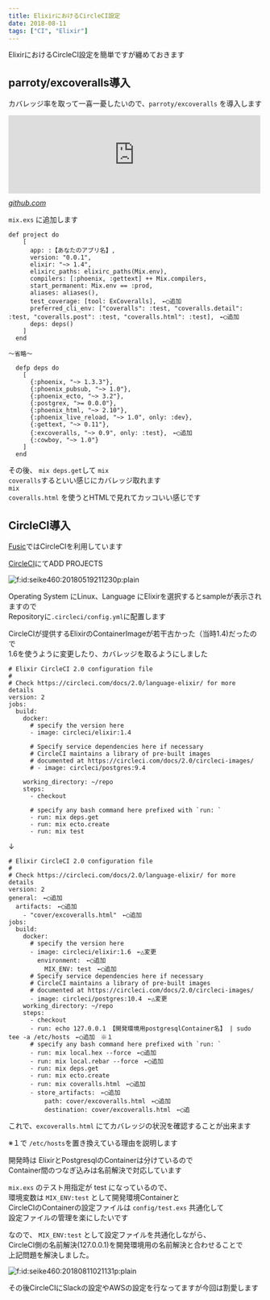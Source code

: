 ```yaml
---
title: ElixirにおけるCircleCI設定
date: 2018-08-11
tags: ["CI", "Elixir"]
---
```


ElixirにおけるCircleCI設定を簡単ですが纏めておきます

<h2>parroty/excoveralls導入</h2>

カバレッジ率を取って一喜一憂したいので、<code>parroty/excoveralls</code> を導入します

<iframe src="https://hatenablog-parts.com/embed?url=https%3A%2F%2Fgithub.com%2Fparroty%2Fexcoveralls" title="parroty/excoveralls" class="embed-card embed-webcard" scrolling="no" frameborder="0" style="display: block; width: 100%; height: 155px; max-width: 500px; margin: 10px 0px;"></iframe><cite class="hatena-citation"><a href="https://github.com/parroty/excoveralls">github.com</a></cite>

<code>mix.exs</code> に追加します

```
def project do
    [
      app: :【あなたのアプリ名】,
      version: "0.0.1",
      elixir: "~> 1.4",
      elixirc_paths: elixirc_paths(Mix.env),
      compilers: [:phoenix, :gettext] ++ Mix.compilers,
      start_permanent: Mix.env == :prod,
      aliases: aliases(),
      test_coverage: [tool: ExCoveralls],　←◯追加
      preferred_cli_env: ["coveralls": :test, "coveralls.detail": :test, "coveralls.post": :test, "coveralls.html": :test],　←◯追加
      deps: deps()
    ]
  end

〜省略〜

  defp deps do
    [
      {:phoenix, "~> 1.3.3"},
      {:phoenix_pubsub, "~> 1.0"},
      {:phoenix_ecto, "~> 3.2"},
      {:postgrex, ">= 0.0.0"},
      {:phoenix_html, "~> 2.10"},
      {:phoenix_live_reload, "~> 1.0", only: :dev},
      {:gettext, "~> 0.11"},
      {:excoveralls, "~> 0.9", only: :test},　←◯追加
      {:cowboy, "~> 1.0"}
    ]
  end
```


その後、 <code>mix deps.get</code>して <code>mix coveralls</code>するといい感じにカバレッジ取れます<br/>
<code>mix coveralls.html</code> を使うとHTMLで見れてカッコいい感じです

<h2>CircleCI導入</h2>

<a href="https://fusic.co.jp">Fusic</a>ではCircleCIを利用しています

<a href="https://circleci.com">CircleCI</a>にてADD PROJECTS

<span itemscope itemtype="http://schema.org/Photograph"><img src="https://cdn-ak.f.st-hatena.com/images/fotolife/s/seike460/20180519/20180519211230.png" alt="f:id:seike460:20180519211230p:plain" title="f:id:seike460:20180519211230p:plain" class="hatena-fotolife" itemprop="image"></span>

Operating System にLinux、Language にElixirを選択するとsampleが表示されますので<br/>
Repositoryに<code>.circleci/config.yml</code>に配置します

CircleCIが提供するElixirのContainerImageが若干古かった（当時1.4)だったので<br/>
1.6を使うように変更したり、カバレッジを取るようにしました

```
# Elixir CircleCI 2.0 configuration file
#
# Check https://circleci.com/docs/2.0/language-elixir/ for more details
version: 2
jobs:
  build:
    docker:
      # specify the version here
      - image: circleci/elixir:1.4
      
      # Specify service dependencies here if necessary
      # CircleCI maintains a library of pre-built images
      # documented at https://circleci.com/docs/2.0/circleci-images/
      # - image: circleci/postgres:9.4

    working_directory: ~/repo
    steps:
      - checkout

      # specify any bash command here prefixed with `run: `
      - run: mix deps.get
      - run: mix ecto.create
      - run: mix test
```

↓

```
# Elixir CircleCI 2.0 configuration file
#
# Check https://circleci.com/docs/2.0/language-elixir/ for more details
version: 2
general:　←◯追加
  artifacts:　←◯追加
    - "cover/excoveralls.html"　←◯追加
jobs:
  build:
    docker:
      # specify the version here
      - image: circleci/elixir:1.6　←△変更
        environment:　←◯追加
          MIX_ENV: test　←◯追加
      # Specify service dependencies here if necessary
      # CircleCI maintains a library of pre-built images
      # documented at https://circleci.com/docs/2.0/circleci-images/
      - image: circleci/postgres:10.4　←△変更
    working_directory: ~/repo
    steps:
      - checkout
      - run: echo 127.0.0.1 【開発環境用postgresqlContainer名】 | sudo tee -a /etc/hosts　←◯追加　※１
      # specify any bash command here prefixed with `run: `
      - run: mix local.hex --force　←◯追加
      - run: mix local.rebar --force　←◯追加
      - run: mix deps.get
      - run: mix ecto.create
      - run: mix coveralls.html　←◯追加
      - store_artifacts:　←◯追加
          path: cover/excoveralls.html　←◯追加
          destination: cover/excoveralls.html　←◯追
```


これで、<code>excoveralls.html</code> にてカバレッジの状況を確認することが出来ます

※１で <code>/etc/hosts</code>を置き換えている理由を説明します

開発時は ElixirとPostgresqlのContainerは分けているので<br/>
Container間のつなぎ込みは名前解決で対応しています

<code>mix.exs</code> のテスト用指定が test になっているので、<br/>
環境変数は <code>MIX_ENV:test</code> として開発環境Containerと<br/>
CircleCIのContainerの設定ファイルは <code>config/test.exs</code> 共通化して<br/>
設定ファイルの管理を楽にしたいです

なので、 <code>MIX_ENV:test</code> として設定ファイルを共通化しながら、<br/>
CircleCI側の名前解決(127.0.0.1)を開発環境用の名前解決と合わせることで<br/>
上記問題を解決しました。

<span itemscope itemtype="http://schema.org/Photograph"><img src="https://cdn-ak.f.st-hatena.com/images/fotolife/s/seike460/20180811/20180811021131.png" alt="f:id:seike460:20180811021131p:plain" title="f:id:seike460:20180811021131p:plain" class="hatena-fotolife" itemprop="image"></span>

その後CircleCIにSlackの設定やAWSの設定を行なってますが今回は割愛します

